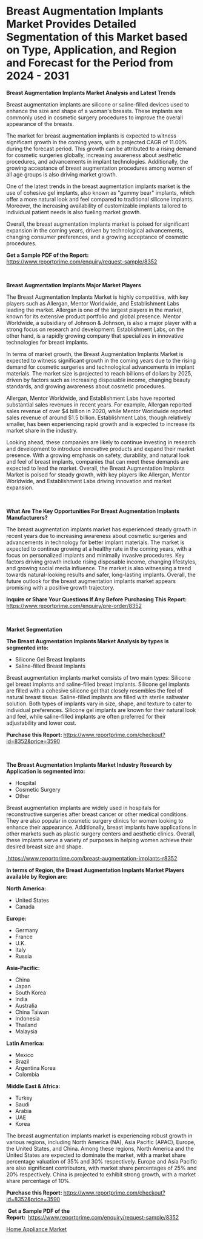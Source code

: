 <p><h1>Breast Augmentation Implants Market Provides Detailed Segmentation of this Market based on Type, Application, and Region and Forecast for the Period from 2024 - 2031</h1></p><p><strong>Breast Augmentation Implants Market Analysis and Latest Trends</strong></p>
<p><p>Breast augmentation implants are silicone or saline-filled devices used to enhance the size and shape of a woman's breasts. These implants are commonly used in cosmetic surgery procedures to improve the overall appearance of the breasts.</p><p>The market for breast augmentation implants is expected to witness significant growth in the coming years, with a projected CAGR of 11.00% during the forecast period. This growth can be attributed to a rising demand for cosmetic surgeries globally, increasing awareness about aesthetic procedures, and advancements in implant technologies. Additionally, the growing acceptance of breast augmentation procedures among women of all age groups is also driving market growth.</p><p>One of the latest trends in the breast augmentation implants market is the use of cohesive gel implants, also known as "gummy bear" implants, which offer a more natural look and feel compared to traditional silicone implants. Moreover, the increasing availability of customizable implants tailored to individual patient needs is also fueling market growth.</p><p>Overall, the breast augmentation implants market is poised for significant expansion in the coming years, driven by technological advancements, changing consumer preferences, and a growing acceptance of cosmetic procedures.</p></p>
<p><strong>Get a Sample PDF of the Report:&nbsp;</strong> <a href="https://www.reportprime.com/enquiry/request-sample/8352">https://www.reportprime.com/enquiry/request-sample/8352</a></p>
<p>&nbsp;</p>
<p><strong>Breast Augmentation Implants Major Market Players</strong></p>
<p><p>The Breast Augmentation Implants Market is highly competitive, with key players such as Allergan, Mentor Worldwide, and Establishment Labs leading the market. Allergan is one of the largest players in the market, known for its extensive product portfolio and global presence. Mentor Worldwide, a subsidiary of Johnson & Johnson, is also a major player with a strong focus on research and development. Establishment Labs, on the other hand, is a rapidly growing company that specializes in innovative technologies for breast implants.</p><p>In terms of market growth, the Breast Augmentation Implants Market is expected to witness significant growth in the coming years due to the rising demand for cosmetic surgeries and technological advancements in implant materials. The market size is projected to reach billions of dollars by 2025, driven by factors such as increasing disposable income, changing beauty standards, and growing awareness about cosmetic procedures.</p><p>Allergan, Mentor Worldwide, and Establishment Labs have reported substantial sales revenues in recent years. For example, Allergan reported sales revenue of over $4 billion in 2020, while Mentor Worldwide reported sales revenue of around $1.5 billion. Establishment Labs, though relatively smaller, has been experiencing rapid growth and is expected to increase its market share in the industry.</p><p>Looking ahead, these companies are likely to continue investing in research and development to introduce innovative products and expand their market presence. With a growing emphasis on safety, durability, and natural look and feel of breast implants, companies that can meet these demands are expected to lead the market. Overall, the Breast Augmentation Implants Market is poised for steady growth, with key players like Allergan, Mentor Worldwide, and Establishment Labs driving innovation and market expansion.</p></p>
<p>&nbsp;</p>
<p><strong>What Are The Key Opportunities For Breast Augmentation Implants Manufacturers?</strong></p>
<p><p>The breast augmentation implants market has experienced steady growth in recent years due to increasing awareness about cosmetic surgeries and advancements in technology for better implant materials. The market is expected to continue growing at a healthy rate in the coming years, with a focus on personalized implants and minimally invasive procedures. Key factors driving growth include rising disposable income, changing lifestyles, and growing social media influence. The market is also witnessing a trend towards natural-looking results and safer, long-lasting implants. Overall, the future outlook for the breast augmentation implants market appears promising with a positive growth trajectory.</p></p>
<p><strong>Inquire or Share Your Questions If Any Before Purchasing This Report:</strong> <a href="https://www.reportprime.com/enquiry/pre-order/8352">https://www.reportprime.com/enquiry/pre-order/8352</a></p>
<p>&nbsp;</p>
<p><strong>Market Segmentation</strong></p>
<p><strong>The Breast Augmentation Implants Market Analysis by types is segmented into:</strong></p>
<p><ul><li>Silicone Gel Breast Implants</li><li>Saline-filled Breast Implants</li></ul></p>
<p><p>Breast augmentation implants market consists of two main types: Silicone gel breast implants and saline-filled breast implants. Silicone gel implants are filled with a cohesive silicone gel that closely resembles the feel of natural breast tissue. Saline-filled implants are filled with sterile saltwater solution. Both types of implants vary in size, shape, and texture to cater to individual preferences. Silicone gel implants are known for their natural look and feel, while saline-filled implants are often preferred for their adjustability and lower cost.</p></p>
<p><strong>Purchase this Report:&nbsp;</strong><a href="https://www.reportprime.com/checkout?id=8352&price=3590">https://www.reportprime.com/checkout?id=8352&price=3590</a></p>
<p>&nbsp;</p>
<p><strong>The Breast Augmentation Implants Market Industry Research by Application is segmented into:</strong></p>
<p><ul><li>Hospital</li><li>Cosmetic Surgery</li><li>Other</li></ul></p>
<p><p>Breast augmentation implants are widely used in hospitals for reconstructive surgeries after breast cancer or other medical conditions. They are also popular in cosmetic surgery clinics for women looking to enhance their appearance. Additionally, breast implants have applications in other markets such as plastic surgery centers and aesthetic clinics. Overall, these implants serve a variety of purposes in helping women achieve their desired breast size and shape.</p></p>
<p><a href="https://www.reportprime.com/breast-augmentation-implants-r8352">&nbsp;https://www.reportprime.com/breast-augmentation-implants-r8352</a></p>
<p><strong>In terms of Region, the Breast Augmentation Implants Market Players available by Region are:</strong></p>
<p>
    <p> <strong> North America: </strong>
        <ul>
            <li>United States</li>
            <li>Canada</li>
        </ul>
        </p> 
    <p> <strong> Europe: </strong>
        <ul>
            <li>Germany</li>
            <li>France</li>
            <li>U.K.</li>
            <li>Italy</li>
            <li>Russia</li>
        </ul>
        </p> 
    <p> <strong> Asia-Pacific: </strong>
        <ul>
            <li>China</li>
            <li>Japan</li>
            <li>South Korea</li>
            <li>India</li>
            <li>Australia</li>
            <li>China Taiwan</li>
            <li>Indonesia</li>
            <li>Thailand</li>
            <li>Malaysia</li>
        </ul>
        </p> 
    <p> <strong> Latin America: </strong>
        <ul>
            <li>Mexico</li>
            <li>Brazil</li>
            <li>Argentina Korea</li>
            <li>Colombia</li>
        </ul>
        </p> 
    <p> <strong> Middle East & Africa: </strong>
        <ul>
            <li>Turkey</li>
            <li>Saudi</li>
            <li>Arabia</li>
            <li>UAE</li>
            <li>Korea</li>
        </ul>
    </p>
    </p>
<p><p>The breast augmentation implants market is experiencing robust growth in various regions, including North America (NA), Asia Pacific (APAC), Europe, the United States, and China. Among these regions, North America and the United States are expected to dominate the market, with a market share percentage valuation of 35% and 30% respectively. Europe and Asia Pacific are also significant contributors, with market share percentages of 25% and 20% respectively. China is projected to exhibit strong growth, with a market share percentage of 10%.</p></p>
<p><strong>Purchase this Report: </strong><a href="https://www.reportprime.com/checkout?id=8352&price=3590">https://www.reportprime.com/checkout?id=8352&price=3590</a></p>
<p>&nbsp;<strong>Get a Sample PDF of the Report:&nbsp;&nbsp;</strong><a href="https://www.reportprime.com/enquiry/request-sample/8352">https://www.reportprime.com/enquiry/request-sample/8352</a></p>
<p><strong></strong></p>
<p><p><a href="https://carnation-joke-41f.notion.site/Home-Appliance-Market-Comprehensive-Assessment-by-Type-Application-and-Geography-01ff9224ff7645fdb6ded75b52e341c8">Home Appliance Market</a></p></p>